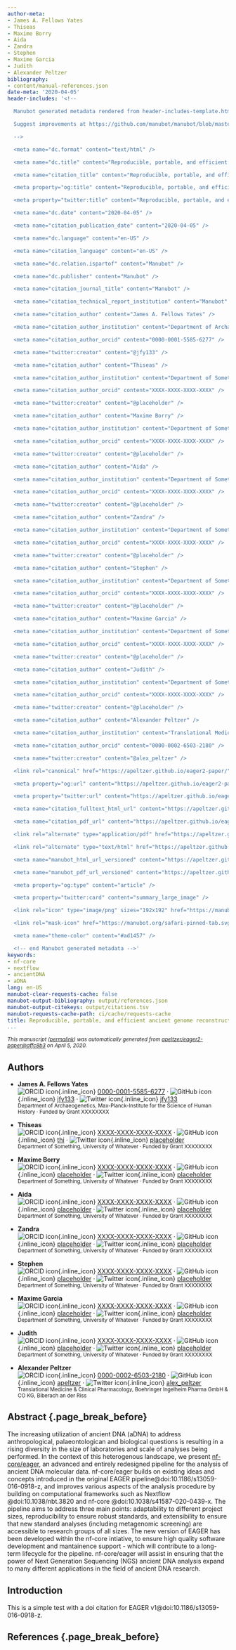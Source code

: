 ```yaml
---
author-meta:
- James A. Fellows Yates
- Thiseas
- Maxime Borry
- Aida
- Zandra
- Stephen
- Maxime Garcia
- Judith
- Alexander Peltzer
bibliography:
- content/manual-references.json
date-meta: '2020-04-05'
header-includes: '<!--

  Manubot generated metadata rendered from header-includes-template.html.

  Suggest improvements at https://github.com/manubot/manubot/blob/master/manubot/process/header-includes-template.html

  -->

  <meta name="dc.format" content="text/html" />

  <meta name="dc.title" content="Reproducible, portable, and efficient ancient genome reconstruction with nf-core/eager" />

  <meta name="citation_title" content="Reproducible, portable, and efficient ancient genome reconstruction with nf-core/eager" />

  <meta property="og:title" content="Reproducible, portable, and efficient ancient genome reconstruction with nf-core/eager" />

  <meta property="twitter:title" content="Reproducible, portable, and efficient ancient genome reconstruction with nf-core/eager" />

  <meta name="dc.date" content="2020-04-05" />

  <meta name="citation_publication_date" content="2020-04-05" />

  <meta name="dc.language" content="en-US" />

  <meta name="citation_language" content="en-US" />

  <meta name="dc.relation.ispartof" content="Manubot" />

  <meta name="dc.publisher" content="Manubot" />

  <meta name="citation_journal_title" content="Manubot" />

  <meta name="citation_technical_report_institution" content="Manubot" />

  <meta name="citation_author" content="James A. Fellows Yates" />

  <meta name="citation_author_institution" content="Department of Archaeogenetics, Max-Planck-Institute for the Science of Human History" />

  <meta name="citation_author_orcid" content="0000-0001-5585-6277" />

  <meta name="twitter:creator" content="@jfy133" />

  <meta name="citation_author" content="Thiseas" />

  <meta name="citation_author_institution" content="Department of Something, University of Whatever" />

  <meta name="citation_author_orcid" content="XXXX-XXXX-XXXX-XXXX" />

  <meta name="twitter:creator" content="@placeholder" />

  <meta name="citation_author" content="Maxime Borry" />

  <meta name="citation_author_institution" content="Department of Something, University of Whatever" />

  <meta name="citation_author_orcid" content="XXXX-XXXX-XXXX-XXXX" />

  <meta name="twitter:creator" content="@placeholder" />

  <meta name="citation_author" content="Aida" />

  <meta name="citation_author_institution" content="Department of Something, University of Whatever" />

  <meta name="citation_author_orcid" content="XXXX-XXXX-XXXX-XXXX" />

  <meta name="twitter:creator" content="@placeholder" />

  <meta name="citation_author" content="Zandra" />

  <meta name="citation_author_institution" content="Department of Something, University of Whatever" />

  <meta name="citation_author_orcid" content="XXXX-XXXX-XXXX-XXXX" />

  <meta name="twitter:creator" content="@placeholder" />

  <meta name="citation_author" content="Stephen" />

  <meta name="citation_author_institution" content="Department of Something, University of Whatever" />

  <meta name="citation_author_orcid" content="XXXX-XXXX-XXXX-XXXX" />

  <meta name="twitter:creator" content="@placeholder" />

  <meta name="citation_author" content="Maxime Garcia" />

  <meta name="citation_author_institution" content="Department of Something, University of Whatever" />

  <meta name="citation_author_orcid" content="XXXX-XXXX-XXXX-XXXX" />

  <meta name="twitter:creator" content="@placeholder" />

  <meta name="citation_author" content="Judith" />

  <meta name="citation_author_institution" content="Department of Something, University of Whatever" />

  <meta name="citation_author_orcid" content="XXXX-XXXX-XXXX-XXXX" />

  <meta name="twitter:creator" content="@placeholder" />

  <meta name="citation_author" content="Alexander Peltzer" />

  <meta name="citation_author_institution" content="Translational Medicine &amp; Clinical Pharmacology, Boehringer Ingelheim Pharma GmbH &amp; CO KG, Biberach an der Riss" />

  <meta name="citation_author_orcid" content="0000-0002-6503-2180" />

  <meta name="twitter:creator" content="@alex_peltzer" />

  <link rel="canonical" href="https://apeltzer.github.io/eager2-paper/" />

  <meta property="og:url" content="https://apeltzer.github.io/eager2-paper/" />

  <meta property="twitter:url" content="https://apeltzer.github.io/eager2-paper/" />

  <meta name="citation_fulltext_html_url" content="https://apeltzer.github.io/eager2-paper/" />

  <meta name="citation_pdf_url" content="https://apeltzer.github.io/eager2-paper/manuscript.pdf" />

  <link rel="alternate" type="application/pdf" href="https://apeltzer.github.io/eager2-paper/manuscript.pdf" />

  <link rel="alternate" type="text/html" href="https://apeltzer.github.io/eager2-paper/v/affc8b3d1343ef503ac7aabd47648e4ad508cf1a/" />

  <meta name="manubot_html_url_versioned" content="https://apeltzer.github.io/eager2-paper/v/affc8b3d1343ef503ac7aabd47648e4ad508cf1a/" />

  <meta name="manubot_pdf_url_versioned" content="https://apeltzer.github.io/eager2-paper/v/affc8b3d1343ef503ac7aabd47648e4ad508cf1a/manuscript.pdf" />

  <meta property="og:type" content="article" />

  <meta property="twitter:card" content="summary_large_image" />

  <link rel="icon" type="image/png" sizes="192x192" href="https://manubot.org/favicon-192x192.png" />

  <link rel="mask-icon" href="https://manubot.org/safari-pinned-tab.svg" color="#ad1457" />

  <meta name="theme-color" content="#ad1457" />

  <!-- end Manubot generated metadata -->'
keywords:
- nf-core
- nextflow
- ancientDNA
- aDNA
lang: en-US
manubot-clear-requests-cache: false
manubot-output-bibliography: output/references.json
manubot-output-citekeys: output/citations.tsv
manubot-requests-cache-path: ci/cache/requests-cache
title: Reproducible, portable, and efficient ancient genome reconstruction with nf-core/eager
...
```







<small><em>
This manuscript
([permalink](https://apeltzer.github.io/eager2-paper/v/affc8b3d1343ef503ac7aabd47648e4ad508cf1a/))
was automatically generated
from [apeltzer/eager2-paper@affc8b3](https://github.com/apeltzer/eager2-paper/tree/affc8b3d1343ef503ac7aabd47648e4ad508cf1a)
on April 5, 2020.
</em></small>

## Authors



+ **James A. Fellows Yates**<br>
    ![ORCID icon](images/orcid.svg){.inline_icon}
    [0000-0001-5585-6277](https://orcid.org/0000-0001-5585-6277)
    · ![GitHub icon](images/github.svg){.inline_icon}
    [jfy133](https://github.com/jfy133)
    · ![Twitter icon](images/twitter.svg){.inline_icon}
    [jfy133](https://twitter.com/jfy133)<br>
  <small>
     Department of Archaeogenetics, Max-Planck-Institute for the Science of Human History
     · Funded by Grant XXXXXXXX
  </small>

+ **Thiseas**<br>
    ![ORCID icon](images/orcid.svg){.inline_icon}
    [XXXX-XXXX-XXXX-XXXX](https://orcid.org/XXXX-XXXX-XXXX-XXXX)
    · ![GitHub icon](images/github.svg){.inline_icon}
    [thi](https://github.com/thi)
    · ![Twitter icon](images/twitter.svg){.inline_icon}
    [placeholder](https://twitter.com/placeholder)<br>
  <small>
     Department of Something, University of Whatever
     · Funded by Grant XXXXXXXX
  </small>

+ **Maxime Borry**<br>
    ![ORCID icon](images/orcid.svg){.inline_icon}
    [XXXX-XXXX-XXXX-XXXX](https://orcid.org/XXXX-XXXX-XXXX-XXXX)
    · ![GitHub icon](images/github.svg){.inline_icon}
    [placeholder](https://github.com/placeholder)
    · ![Twitter icon](images/twitter.svg){.inline_icon}
    [placeholder](https://twitter.com/placeholder)<br>
  <small>
     Department of Something, University of Whatever
     · Funded by Grant XXXXXXXX
  </small>

+ **Aida**<br>
    ![ORCID icon](images/orcid.svg){.inline_icon}
    [XXXX-XXXX-XXXX-XXXX](https://orcid.org/XXXX-XXXX-XXXX-XXXX)
    · ![GitHub icon](images/github.svg){.inline_icon}
    [placeholder](https://github.com/placeholder)
    · ![Twitter icon](images/twitter.svg){.inline_icon}
    [placeholder](https://twitter.com/placeholder)<br>
  <small>
     Department of Something, University of Whatever
     · Funded by Grant XXXXXXXX
  </small>

+ **Zandra**<br>
    ![ORCID icon](images/orcid.svg){.inline_icon}
    [XXXX-XXXX-XXXX-XXXX](https://orcid.org/XXXX-XXXX-XXXX-XXXX)
    · ![GitHub icon](images/github.svg){.inline_icon}
    [placeholder](https://github.com/placeholder)
    · ![Twitter icon](images/twitter.svg){.inline_icon}
    [placeholder](https://twitter.com/placeholder)<br>
  <small>
     Department of Something, University of Whatever
     · Funded by Grant XXXXXXXX
  </small>

+ **Stephen**<br>
    ![ORCID icon](images/orcid.svg){.inline_icon}
    [XXXX-XXXX-XXXX-XXXX](https://orcid.org/XXXX-XXXX-XXXX-XXXX)
    · ![GitHub icon](images/github.svg){.inline_icon}
    [placeholder](https://github.com/placeholder)
    · ![Twitter icon](images/twitter.svg){.inline_icon}
    [placeholder](https://twitter.com/placeholder)<br>
  <small>
     Department of Something, University of Whatever
     · Funded by Grant XXXXXXXX
  </small>

+ **Maxime Garcia**<br>
    ![ORCID icon](images/orcid.svg){.inline_icon}
    [XXXX-XXXX-XXXX-XXXX](https://orcid.org/XXXX-XXXX-XXXX-XXXX)
    · ![GitHub icon](images/github.svg){.inline_icon}
    [placeholder](https://github.com/placeholder)
    · ![Twitter icon](images/twitter.svg){.inline_icon}
    [placeholder](https://twitter.com/placeholder)<br>
  <small>
     Department of Something, University of Whatever
     · Funded by Grant XXXXXXXX
  </small>

+ **Judith**<br>
    ![ORCID icon](images/orcid.svg){.inline_icon}
    [XXXX-XXXX-XXXX-XXXX](https://orcid.org/XXXX-XXXX-XXXX-XXXX)
    · ![GitHub icon](images/github.svg){.inline_icon}
    [placeholder](https://github.com/placeholder)
    · ![Twitter icon](images/twitter.svg){.inline_icon}
    [placeholder](https://twitter.com/placeholder)<br>
  <small>
     Department of Something, University of Whatever
     · Funded by Grant XXXXXXXX
  </small>

+ **Alexander Peltzer**<br>
    ![ORCID icon](images/orcid.svg){.inline_icon}
    [0000-0002-6503-2180](https://orcid.org/0000-0002-6503-2180)
    · ![GitHub icon](images/github.svg){.inline_icon}
    [apeltzer](https://github.com/apeltzer)
    · ![Twitter icon](images/twitter.svg){.inline_icon}
    [alex_peltzer](https://twitter.com/alex_peltzer)<br>
  <small>
     Translational Medicine & Clinical Pharmacology, Boehringer Ingelheim Pharma GmbH & CO KG, Biberach an der Riss
  </small>



## Abstract {.page_break_before}

The increasing utilization of ancient DNA (aDNA) to address anthropological, palaeontologican and biological questions is resulting in a rising diversity in the size of laboratories and scale of analyses being performed. In the context of this heterogenous landscape, we present [nf-core/eager](https://github.com/nf-core/eager), an advanced and entirely redesigned pipeline for the analysis of ancient DNA molecular data. nf-core/eager builds on existing ideas and concepts introduced in the original EAGER pipeline@doi:10.1186/s13059-016-0918-z, and improves various aspects of the analysis procedure by building on computational frameworks such as Nextflow @doi:10.1038/nbt.3820 and nf-core @doi:10.1038/s41587-020-0439-x. The pipeline aims to address three main points: adaptability to different project sizes, reproducibility to ensure robust standards, and extensibility to ensure that new standard analyses (including metagenomic screening) are accessible to research groups of all sizes. The new version of EAGER has been developed within the nf-core intiative, to ensure high quality software development and mantainence support - which will contribute to a long-term lifecycle for the pipeline. nf-core/eager will assist in ensuring that the power of Next Generation Sequencing (NGS) ancient DNA analysis expand to many different applications in the field of ancient DNA research.


## Introduction

This is a simple test with a doi citation for EAGER v1@doi:10.1186/s13059-016-0918-z.

## References {.page_break_before}

<!-- Explicitly insert bibliography here -->
<div id="refs"></div>
